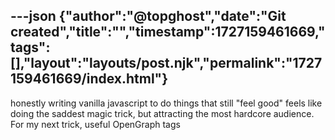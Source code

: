---json
{"author":"@topghost","date":"Git created","title":"","timestamp":1727159461669,"tags":[],"layout":"layouts/post.njk","permalink":"1727159461669/index.html"}
---

honestly writing vanilla javascript to do things that still &#x22;feel good&#x22; feels like doing the saddest magic trick, but attracting the most hardcore audience. For my next trick, useful OpenGraph tags

